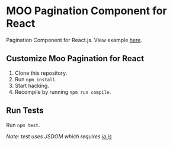 # MOO Pagination Component for React
Pagination Component for React.js. View example [here](http://moocommerce.github.io/moo-react-pagination/).

## Customize Moo Pagination for React
1. Clone this repository.
2. Run `npm install`.
3. Start hacking.
3. Recompile by running `npm run compile`.

## Run Tests
Run `npm test`.

*Note: test uses JSDOM which requires [io.js](https://iojs.org/en/index.html)*

